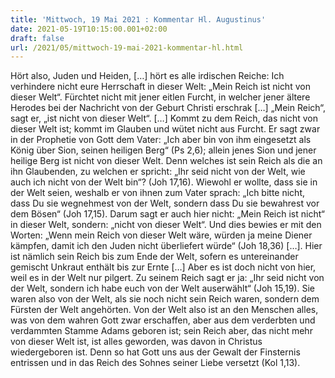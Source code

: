 ```yaml
---
title: 'Mittwoch, 19 Mai 2021 : Kommentar Hl. Augustinus'
date: 2021-05-19T10:15:00.001+02:00
draft: false
url: /2021/05/mittwoch-19-mai-2021-kommentar-hl.html
---
```


Hört also, Juden und Heiden, \[…\] hört es alle irdischen Reiche: Ich verhindere nicht eure Herrschaft in dieser Welt: „Mein Reich ist nicht von dieser Welt“. Fürchtet nicht mit jener eitlen Furcht, in welcher jener ältere Herodes bei der Nachricht von der Geburt Christi erschrak \[…\] „Mein Reich“, sagt er, „ist nicht von dieser Welt“. \[…\] Kommt zu dem Reich, das nicht von dieser Welt ist; kommt im Glauben und wütet nicht aus Furcht. Er sagt zwar in der Prophetie von Gott dem Vater: „Ich aber bin von ihm eingesetzt als König über Sion, seinen heiligen Berg“ (Ps 2,6); allein jenes Sion und jener heilige Berg ist nicht von dieser Welt. Denn welches ist sein Reich als die an ihn Glaubenden, zu welchen er spricht: „Ihr seid nicht von der Welt, wie auch ich nicht von der Welt bin“? (Joh 17,16). Wiewohl er wollte, dass sie in der Welt seien, weshalb er von ihnen zum Vater sprach: „Ich bitte nicht, dass Du sie wegnehmest von der Welt, sondern dass Du sie bewahrest vor dem Bösen“ (Joh 17,15). Darum sagt er auch hier nicht: „Mein Reich ist nicht“ in dieser Welt, sondern: „nicht von dieser Welt“. Und dies bewies er mit den Worten: „Wenn mein Reich von dieser Welt wäre, würden ja meine Diener kämpfen, damit ich den Juden nicht überliefert würde“ (Joh 18,36) \[…\]. Hier ist nämlich sein Reich bis zum Ende der Welt, sofern es untereinander gemischt Unkraut enthält bis zur Ernte \[…\] Aber es ist doch nicht von hier, weil es in der Welt nur pilgert. Zu seinem Reich sagt er ja: „Ihr seid nicht von der Welt, sondern ich habe euch von der Welt auserwählt“ (Joh 15,19). Sie waren also von der Welt, als sie noch nicht sein Reich waren, sondern dem Fürsten der Welt angehörten. Von der Welt also ist an den Menschen alles, was von dem wahren Gott zwar erschaffen, aber aus dem verderbten und verdammten Stamme Adams geboren ist; sein Reich aber, das nicht mehr von dieser Welt ist, ist alles geworden, was davon in Christus wiedergeboren ist. Denn so hat Gott uns aus der Gewalt der Finsternis entrissen und in das Reich des Sohnes seiner Liebe versetzt (Kol 1,13).